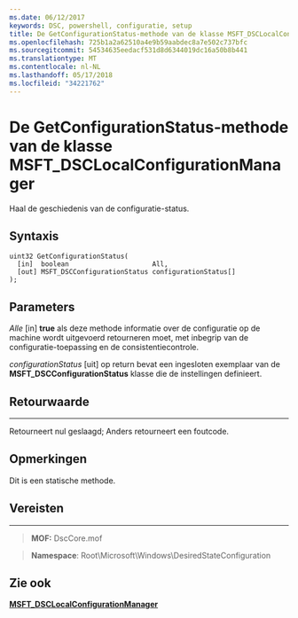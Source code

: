 ```yaml
---
ms.date: 06/12/2017
keywords: DSC, powershell, configuratie, setup
title: De GetConfigurationStatus-methode van de klasse MSFT_DSCLocalConfigurationManager
ms.openlocfilehash: 725b1a2a62510a4e9b59aabdec8a7e502c737bfc
ms.sourcegitcommit: 54534635eedacf531d8d6344019dc16a50b8b441
ms.translationtype: MT
ms.contentlocale: nl-NL
ms.lasthandoff: 05/17/2018
ms.locfileid: "34221762"
---
```

# <a name="getconfigurationstatus-method-of-the-msftdsclocalconfigurationmanager-class"></a>De GetConfigurationStatus-methode van de klasse MSFT_DSCLocalConfigurationManager

Haal de geschiedenis van de configuratie-status.

<a name="syntax"></a>Syntaxis
------

```mof
uint32 GetConfigurationStatus(
  [in]  boolean                     All,
  [out] MSFT_DSCConfigurationStatus configurationStatus[]
);
```

<a name="parameters"></a>Parameters
----------

*Alle* \[in\] **true** als deze methode informatie over de configuratie op de machine wordt uitgevoerd retourneren moet, met inbegrip van de configuratie-toepassing en de consistentiecontrole.

*configurationStatus* \[uit\] op return bevat een ingesloten exemplaar van de **MSFT_DSCConfigurationStatus** klasse die de instellingen definieert.

## <a name="return-value"></a>Retourwaarde
------------

Retourneert nul geslaagd; Anders retourneert een foutcode.

## <a name="remarks"></a>Opmerkingen

Dit is een statische methode.

## <a name="requirements"></a>Vereisten
------------
>**MOF:** DscCore.mof

>**Namespace**: Root\Microsoft\Windows\DesiredStateConfiguration


## <a name="see-also"></a>Zie ook


[**MSFT_DSCLocalConfigurationManager**](msft-dsclocalconfigurationmanager.md)